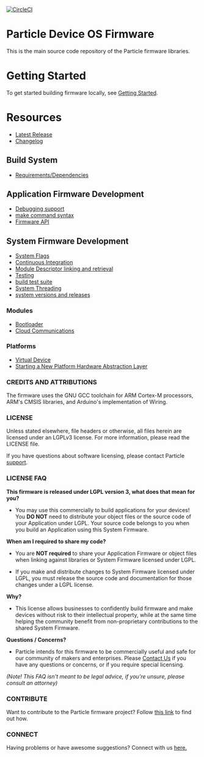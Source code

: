 [![CircleCI](https://circleci.com/gh/particle-iot/device-os/tree/develop.svg?style=svg)](https://circleci.com/gh/particle-iot/device-os/tree/develop)

# Particle Device OS Firmware

This is the main source code repository of the Particle firmware libraries.

# Getting Started

To get started building firmware locally, see [Getting Started](docs/gettingstarted.md).

# Resources

- [Latest Release](http://github.com/particle-iot/device-os/releases/)
- [Changelog](CHANGELOG.md)

## Build System

- [Requirements/Dependencies](docs/dependencies.md)

## Application Firmware Development

- [Debugging support](docs/debugging.md)
- [make command syntax](docs/build.md)
- [Firmware API](http://docs.particle.io/)

## System Firmware Development

- [System Flags](system/system-flags.md)
- [Continuous Integration](ci/README.md)
- [Module Descriptor linking and retrieval](dynalib/src/readme.md)
- [Testing](user/tests/readme.md)
- [build test suite](build/test/readme.md)
- [System Threading](system/system-threading.md)
- [system versions and releases](system/system-versions.md)

### Modules

- [Bootloader](bootloader/README.md)
- [Cloud Communications](communication/README.md)

### Platforms

- [Virtual Device](hal/src/gcc/readme.md)
- [Starting a New Platform Hardware Abstraction Layer](hal/src/newhal/readme.md)

### CREDITS AND ATTRIBUTIONS

The firmware uses the GNU GCC toolchain for ARM Cortex-M processors, ARM's CMSIS libraries, and Arduino's implementation of Wiring.

### LICENSE

Unless stated elsewhere, file headers or otherwise, all files herein are licensed under an LGPLv3 license. For more information, please read the LICENSE file.

If you have questions about software licensing, please contact Particle [support](https://support.particle.io/).


### LICENSE FAQ

**This firmware is released under LGPL version 3, what does that mean for you?**

 * You may use this commercially to build applications for your devices!  You **DO NOT** need to distribute your object files or the source code of your Application under LGPL.  Your source code belongs to you when you build an Application using this System Firmware.

**When am I required to share my code?**

 * You are **NOT required** to share your Application Firmware or object files when linking against libraries or System Firmware licensed under LGPL.

 * If you make and distribute changes to System Firmware licensed under LGPL, you must release the source code and documentation for those changes under a LGPL license.

**Why?**

 * This license allows businesses to confidently build firmware and make devices without risk to their intellectual property, while at the same time helping the community benefit from non-proprietary contributions to the shared System Firmware.

**Questions / Concerns?**

 * Particle intends for this firmware to be commercially useful and safe for our community of makers and enterprises.  Please [Contact Us](https://support.particle.io/) if you have any questions or concerns, or if you require special licensing.

_(Note!  This FAQ isn't meant to be legal advice, if you're unsure, please consult an attorney)_


### CONTRIBUTE

Want to contribute to the Particle firmware project? Follow [this link](CONTRIBUTING.md) to find out how.

### CONNECT

Having problems or have awesome suggestions? Connect with us [here.](https://community.particle.io/)
